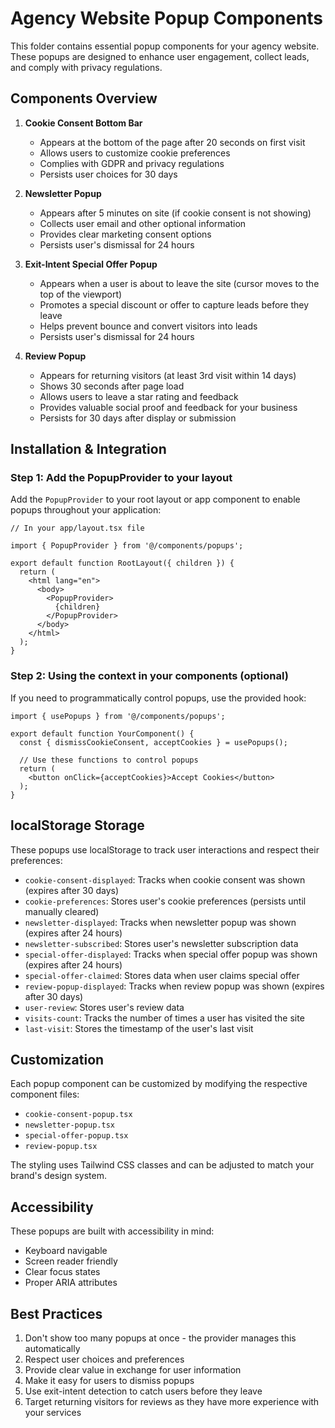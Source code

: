 # Agency Website Popup Components

This folder contains essential popup components for your agency website. These popups are designed to enhance user engagement, collect leads, and comply with privacy regulations.

## Components Overview

1. **Cookie Consent Bottom Bar**
   - Appears at the bottom of the page after 20 seconds on first visit
   - Allows users to customize cookie preferences
   - Complies with GDPR and privacy regulations
   - Persists user choices for 30 days

2. **Newsletter Popup**
   - Appears after 5 minutes on site (if cookie consent is not showing)
   - Collects user email and other optional information
   - Provides clear marketing consent options
   - Persists user's dismissal for 24 hours

3. **Exit-Intent Special Offer Popup**
   - Appears when a user is about to leave the site (cursor moves to the top of the viewport)
   - Promotes a special discount or offer to capture leads before they leave
   - Helps prevent bounce and convert visitors into leads
   - Persists user's dismissal for 24 hours

4. **Review Popup**
   - Appears for returning visitors (at least 3rd visit within 14 days)
   - Shows 30 seconds after page load
   - Allows users to leave a star rating and feedback
   - Provides valuable social proof and feedback for your business
   - Persists for 30 days after display or submission

## Installation & Integration

### Step 1: Add the PopupProvider to your layout

Add the `PopupProvider` to your root layout or app component to enable popups throughout your application:

```tsx
// In your app/layout.tsx file

import { PopupProvider } from '@/components/popups';

export default function RootLayout({ children }) {
  return (
    <html lang="en">
      <body>
        <PopupProvider>
          {children}
        </PopupProvider>
      </body>
    </html>
  );
}
```

### Step 2: Using the context in your components (optional)

If you need to programmatically control popups, use the provided hook:

```tsx
import { usePopups } from '@/components/popups';

export default function YourComponent() {
  const { dismissCookieConsent, acceptCookies } = usePopups();
  
  // Use these functions to control popups
  return (
    <button onClick={acceptCookies}>Accept Cookies</button>
  );
}
```

## localStorage Storage

These popups use localStorage to track user interactions and respect their preferences:

- `cookie-consent-displayed`: Tracks when cookie consent was shown (expires after 30 days)
- `cookie-preferences`: Stores user's cookie preferences (persists until manually cleared)
- `newsletter-displayed`: Tracks when newsletter popup was shown (expires after 24 hours)
- `newsletter-subscribed`: Stores user's newsletter subscription data
- `special-offer-displayed`: Tracks when special offer popup was shown (expires after 24 hours)
- `special-offer-claimed`: Stores data when user claims special offer
- `review-popup-displayed`: Tracks when review popup was shown (expires after 30 days)
- `user-review`: Stores user's review data
- `visits-count`: Tracks the number of times a user has visited the site
- `last-visit`: Stores the timestamp of the user's last visit

## Customization

Each popup component can be customized by modifying the respective component files:

- `cookie-consent-popup.tsx`
- `newsletter-popup.tsx`
- `special-offer-popup.tsx`
- `review-popup.tsx`

The styling uses Tailwind CSS classes and can be adjusted to match your brand's design system.

## Accessibility

These popups are built with accessibility in mind:
- Keyboard navigable
- Screen reader friendly
- Clear focus states
- Proper ARIA attributes

## Best Practices

1. Don't show too many popups at once - the provider manages this automatically
2. Respect user choices and preferences
3. Provide clear value in exchange for user information
4. Make it easy for users to dismiss popups
5. Use exit-intent detection to catch users before they leave
6. Target returning visitors for reviews as they have more experience with your services 